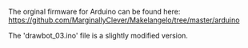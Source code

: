 The orginal firmware for Arduino can be found here: 
https://github.com/MarginallyClever/Makelangelo/tree/master/arduino

The 'drawbot_03.ino' file is a slightly modified version.
